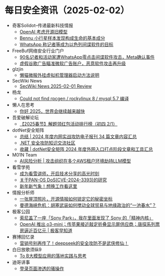 # 每日安全资讯（2025-02-02）

- 奇客Solidot–传递最新科技情报
  - [OpenAI 考虑开源旧模型](https://www.solidot.org/story?sid=80459)
  - [Bennu 小行星样本发现构成生命的基本成分](https://www.solidot.org/story?sid=80458)
  - [WhatsApp 称记者等成为以色列间谍软件的目标](https://www.solidot.org/story?sid=80457)
- FreeBuf网络安全行业门户
  - [90名记者和活动家遭WhatsApp零点击间谍软件攻击，Meta确认事件](https://www.freebuf.com/news/421009.html)
  - [虚假谷歌广告瞄准微软广告账户，恶意软件攻击再升级](https://www.freebuf.com/articles/web/421008.html)
- glzjin
  - [懒猫微服外挂虚拟机管理器启动方法说明](https://www.zhaoj.in/read-9046.html)
- SecWiki News
  - [SecWiki News 2025-02-01 Review](http://www.sec-wiki.com/?2025-02-01)
- 杨龙
  - [Could not find rpcgen / rockylinux 8 / mysql 5.7 编译](https://www.yanglong.pro/could-not-find-rpcgen-rockylinux-8/)
- 懒人在思考
  - [你好 2025，世界会继续越来越快](https://mp.weixin.qq.com/s?__biz=MzA3NTEzMTUwNA==&mid=2651081669&idx=1&sn=aa0b77b261c5fe6e6c4784263302e03f&chksm=8485d4dab3f25dcc6c72bc871f2c82bb91346cc258daa86cf4d931e657135ec686fead183589&scene=58&subscene=0#rd)
- 吾爱破解论坛
  - [【2025春节】解题领红包活动排行榜（初四 2/1）](https://mp.weixin.qq.com/s?__biz=MjM5Mjc3MDM2Mw==&mid=2651141665&idx=1&sn=cf29ecaf3b5e2954cc5cb4b91fcef39f&chksm=bd50a6758a272f63660c32ba0c3ecc6a4c6d0036e2c3311ac5a9642e041e64846a8b2d665c2a&scene=58&subscene=0#rd)
- dotNet安全矩阵
  - [总结 | 2024 年度内网实战攻防电子报刊 34 篇文章内容汇总](https://mp.weixin.qq.com/s?__biz=MzUyOTc3NTQ5MA==&mid=2247498632&idx=1&sn=681e983fa35bb19e0904831b335d7e0f&chksm=fa595565cd2edc73d886f41d9397e163f030a12a60338c2df1d0c1a99313c34cdcf453aa5fea&scene=58&subscene=0#rd)
  - [.NET 安全攻防知识交流社区](https://mp.weixin.qq.com/s?__biz=MzUyOTc3NTQ5MA==&mid=2247498632&idx=2&sn=6855593bf81f6d589c2562c3edaa601f&chksm=fa595565cd2edc735c22d1d43d28bf31a8043c2ff0206e4a1fad46e91c47f503b969c34ad67c&scene=58&subscene=0#rd)
  - [收藏 | dotNet安全矩阵 2024 年度外网入口打点阶段文章和工具汇总](https://mp.weixin.qq.com/s?__biz=MzUyOTc3NTQ5MA==&mid=2247498632&idx=3&sn=66a759fa72b074482a993bee88e6bd92&chksm=fa595565cd2edc732b090dd7e2e465cab66aa723f707fa97061db95641beb2e9080ebe414db5&scene=58&subscene=0#rd)
- M01N Team
  - [AI风险分析 | 攻击组织在多个AWS租户环境劫持LLM模型](https://mp.weixin.qq.com/s?__biz=MzkyMTI0NjA3OA==&mid=2247494056&idx=1&sn=4e236c890b1530189931881acd81dc9b&chksm=c18429b9f6f3a0af3f80e1754671e55d82a71e47ec29f9272b4b4a098b2589be1f97125f789e&scene=58&subscene=0#rd)
- 看雪学苑
  - [成为看雪讲师，开启技术分享的高光时刻](https://mp.weixin.qq.com/s?__biz=MjM5NTc2MDYxMw==&mid=2458589300&idx=1&sn=5bc3ab9031d8c5a62d14e0fc0189cf4f&chksm=b18c28fe86fba1e830bdfaaa3dad1ea3f45cb278603db9b29f7f82a13061c29d3fad34ffb90a&scene=58&subscene=0#rd)
  - [关于PAN-OS DoS(CVE-2024-3393)的研究](https://mp.weixin.qq.com/s?__biz=MjM5NTc2MDYxMw==&mid=2458589300&idx=2&sn=e9f874ab1024ce5d7a8a2a424b891a7f&chksm=b18c28fe86fba1e8336887843dd4ab08afa58ca810f485f7a4efd1b50cb9fd256fc84de3faef&scene=58&subscene=0#rd)
  - [新年新气象！想换工作看这里](https://mp.weixin.qq.com/s?__biz=MjM5NTc2MDYxMw==&mid=2458589300&idx=3&sn=9f27f3668d0461ba4776901f8b44fc8d&chksm=b18c28fe86fba1e8dd2d842e7865bb85275949ce91d8343b184e67d31116e265167a799346d9&scene=58&subscene=0#rd)
- 情报分析师
  - [一张屋顶照片，开源情报如何锁定它的秘密坐标](https://mp.weixin.qq.com/s?__biz=MzA3Mjc1MTkwOA==&mid=2650559421&idx=1&sn=553b9a49e14e867a2da952e98f64e056&chksm=87117df6b066f4e02b4a6876e54d720ee170450d1c395ffe0105d0706fe5d6ab74379e4b352c&scene=58&subscene=0#rd)
  - [曼德海峡危机：胡塞武装如何搅动全球贸易与地缘政治的“一池春水”？](https://mp.weixin.qq.com/s?__biz=MzA3Mjc1MTkwOA==&mid=2650559421&idx=2&sn=da3d637f045dd6b7a31208d6a3090c6e&chksm=87117df6b066f4e0fb09af9b07d9ca4bba5438966830e0fa0eefe10d061d66df93c7333cd85f&scene=58&subscene=0#rd)
- 极客公园
  - [索尼盖了一座「Sony Park」，我在里面发现了 Sony 的「精神内核」](https://mp.weixin.qq.com/s?__biz=MTMwNDMwODQ0MQ==&mid=2653073083&idx=1&sn=d126353a3135b021c1f8fd8c0e66f61a&chksm=7e57d30d49205a1b3b0befa1b468d85f278e27b8b85d28714b4d63e42c6985ec0391686a33a3&scene=58&subscene=0#rd)
  - [OpenAI 推出 o3-mini；传苹果接近敲定折叠显示屏供应商；唐探系列票房逼近百亿元 | 极客早知道](https://mp.weixin.qq.com/s?__biz=MTMwNDMwODQ0MQ==&mid=2653073082&idx=1&sn=260c62fbf5a7f5143c5f9484f5f7f354&chksm=7e57d30c49205a1a5ee41aba5d469ec4863035eca62673386b175198c0eea17bbbf6e73b3c3b&scene=58&subscene=0#rd)
- 赛博回忆录
  - [营销号别再传了！deepseek的安全攻防不是武侠修仙！](https://mp.weixin.qq.com/s?__biz=MzIxNDAyNjQwNg==&mid=2456099384&idx=1&sn=1878da953490a6aa39caed770ad1406f&chksm=803c6bf1b74be2e79fd3f7765e200a46d7360ef282b340a87ee2f73c4d2519b92edab928cbc9&scene=58&subscene=0#rd)
- 白日放歌须纵9
  - [To B大模型应用的落地实践与思考](https://mp.weixin.qq.com/s?__biz=MzIzNjAyODE0NQ==&mid=2247483940&idx=1&sn=6c82ca97527b253a09315b3787c555cd&chksm=e8df6bbadfa8e2ac5f5a8238794a3b3afbde91740bcb757a8b7741b6e1f5bbe26d34de694639&scene=58&subscene=0#rd)
- 迪哥讲事
  - [登录页面渗透的骚操作](https://mp.weixin.qq.com/s?__biz=MzIzMTIzNTM0MA==&mid=2247497000&idx=1&sn=75f5108d220ca6e274950e535e153016&chksm=e8a5ff4bdfd2765d6726120c344006dbddab0e8a7885d8c2dc52909cf0cef093765cbf0161e2&scene=58&subscene=0#rd)
